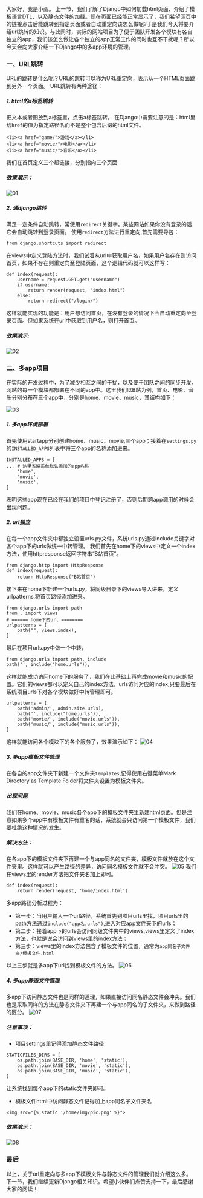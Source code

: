 大家好，我是小雨。
上一节，我们了解了Django中如何加载html页面、介绍了模板语言DTL、以及静态文件的加载。现在页面已经能正常显示了，我们希望网页中的链接点击后能跳转到指定页面或者自动重定向该怎么做呢?于是我们今天将要介绍url跳转的知识。与此同时，实际的网站项目为了便于团队开发各个模块有各自独立的app，我们该怎么做让各个独立的app正常工作的同时也互不干扰呢？所以今天会向大家介绍一下Django中的多app环境的管理。
### 一、URL跳转
URL的跳转是什么呢？URL的跳转可以称为URL重定向，表示从一个HTML页面跳到另外一个页面。
URL跳转有两种途径：
##### 1. html的a标签跳转
把文本或者图放到a标签里，点击a标签跳转。
在Django中需要注意的是：html里给`href`的值为指定路径名而不是整个包含后缀的html文件。
```
<li><a href="game/">游戏</a></li>
<li><a href="movie/">电影</a></li>
<li><a href="music/">音乐</a></li>
```
我们在首页定义三个超链接，分别指向三个页面

##### 效果演示：

![01](localpicbed/04_URL跳转与多app环境.assets/01.gif)

##### 2. 通django跳转
满足一定条件自动跳转，常使用`redirect`关键字。某些网站如果你没有登录的话它会自动跳转到登录页面。
使用`redirect`方法进行重定向,首先需要导包：
```
from django.shortcuts import redirect
```
在views中定义登陆方法时，我们试着从url中获取用户名，如果用户名存在则访问首页，如果不存在则重定向至登陆页面，这个逻辑代码就可以这样写：
```
def index(request):
    username = request.GET.get("username")
    if username:
        return render(request, "index.html")
    else:
        return redirect("/login/")
```
这样就能实现的功能是：用户想访问首页，在没有登录的情况下会自动重定向至登录页面。但如果系统在url中获取到用户名，则打开首页。
##### 效果演示:

![02](localpicbed/04_URL跳转与多app环境.assets/02.gif)
### 二、多app项目
在实际的开发过程中，为了减少相互之间的干扰，以及便于团队之间的同步开发，网站的每一个模块都部署在不同的app中。这里我们以B站为例，首页、电影、音乐分别分布在三个app中，分别是home、movie、music，其结构如下：

![03](localpicbed/04_URL跳转与多app环境.assets/03.png)![]()

##### 1. 多app环境部署
首先使用startapp分别创建home、music、movie,三个app；接着在`settings.py`的`INSTALLED_APPS`列表中将三个app的名称添加进来。
```
INSTALLED_APPS = [
... # 这里省略系统默认添加的app名称
    'home',
    'movie',
    'music',
]
```

表明这些app现在已经在我们的项目中登记注册了，否则后期跨app调用的时候会出现问题。
##### 2. url独立
在每一个app文件夹中都独立设置urls.py文件，系统urls.py通过include关键字对各个app下的urls做统一中转管理。
我们首先在home下的views中定义一个index方法，使用httpresponse返回字符串“B站首页”。
```
from django.http import HttpResponse
def index(request):
    return HttpResponse("B站首页")
```
接下来在home下新建一个urls.py，将同级目录下的views导入进来，定义urlpatterns,将首页路径添加进来。
```
from django.urls import path
from . import views
# ====== home下的url ========
urlpatterns = [
    path("", views.index),
]
```
最后在项目urls.py中做一个中转，
```
from django.urls import path, include
path('', include("home.urls")),
```
这样就能成功访问home下的服务了，我们在此基础上再完成movie和music的配置。它们的views都可以定义自己的index方法，urls访问对应的index,只要最后在系统项目urls下对各个模块做好中转管理即可。
```
urlpatterns = [
    path('admin/', admin.site.urls),
    path('', include("home.urls")),
    path('movie/', include("movie.urls")),
    path('music/', include("music.urls")),
]
```
这样就能访问各个模块下的各个服务了，效果演示如下：
![04](localpicbed/04_URL跳转与多app环境.assets/04.gif)
##### 3. 多app模板文件管理
在各自的app文件夹下新建一个文件夹`templates`,记得使用右键菜单Mark Directory as Template Folder将文件夹设置为模板文件夹。
##### 出现问题
我们在home、movie、music各个app下的模板文件夹里新建html页面。但是注意如果多个app中有模板文件有重名的话，系统就会只访问第一个模板文件，我们要杜绝这种情况的发生。
##### 解决方法：
在各app下的模板文件夹下再建一个与app同名的文件夹，模板文件就放在这个文件夹里。这样就可以产生路径的差异，访问同名模板文件就不会冲突。
![05](localpicbed/04_URL跳转与多app环境.assets/05.png)
我们在views里的render方法把文件夹名加上即可。

```
def index(request):
    return render(request, 'home/index.html')
```
多app路径分析过程为：

* 第一步：当用户输入一个url路径，系统首先到项目urls里找，项目urls里的path方法通过`include("app名.urls")`,进入对应app文件夹下的urls；
* 第二步：接着app下的urls会访问同级文件夹中的views,views里定义了index方法，也就是说会访问到views里的index方法；
* 第三步：views里的index方法包含了模板文件的位置，通常为`app同名子文件夹/模板文件.html`

以上三步就是多app下url找到模板文件的方法。
![06](localpicbed/04_URL跳转与多app环境.assets/06.png)

##### 4. 多app静态文件管理
多app下访问静态文件也是同样的道理，如果直接访问同名静态文件会冲突。我们也是采取同样的方法在静态文件夹下再建一个与app同名的子文件夹，来做到路径的区分。
![07](localpicbed/04_URL跳转与多app环境.assets/07.png)
##### 注意事项：
* 项目settings里记得添加静态文件路径
```
STATICFILES_DIRS = [
    os.path.join(BASE_DIR, 'home', 'static'),
    os.path.join(BASE_DIR, 'movie', 'static'),
    os.path.join(BASE_DIR, 'music', 'static'),
]
```
让系统找到每个app下的static文件夹即可。
* 模板文件html中访问静态文件记得加上app同名子文件夹名
```
<img src="{% static '/home/img/pic.png' %}">
```
##### 效果演示：
![08](localpicbed/04_URL跳转与多app环境.assets/08.gif)
### 最后
以上，关于url重定向与多app下模板文件与静态文件的管理我们就介绍这么多。下一节，我们继续更新Django相关知识。希望小伙伴们点赞支持一下，最后感谢大家的阅读！